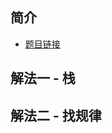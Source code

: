 ## 简介
- [题目链接](https://leetcode-cn.com/problems/maximum-nesting-depth-of-two-valid-parentheses-strings/)

## 解法一 - 栈

## 解法二 - 找规律
